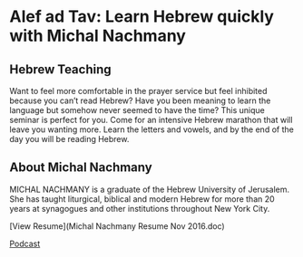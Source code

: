 # Alef ad Tav: Learn Hebrew quickly with Michal Nachmany

## Hebrew Teaching

Want to feel more comfortable in the prayer service but feel inhibited because you can’t read Hebrew? Have you been meaning to learn the language but somehow never seemed to have the time? This unique seminar is perfect for you. Come for an intensive Hebrew marathon that will leave you wanting more. Learn the letters and vowels, and by the end of the day you will be reading Hebrew.

## About Michal Nachmany

MICHAL NACHMANY is a graduate of the Hebrew University of Jerusalem. She has taught liturgical, biblical and modern Hebrew for more than 20 years at synagogues and other institutions throughout New York City.

[View Resume](Michal Nachmany Resume Nov 2016.doc)

[Podcast](https://itunes.apple.com/us/podcast/rega-shel-ivrit-moment-hebrew/id468419206?mt=2)
